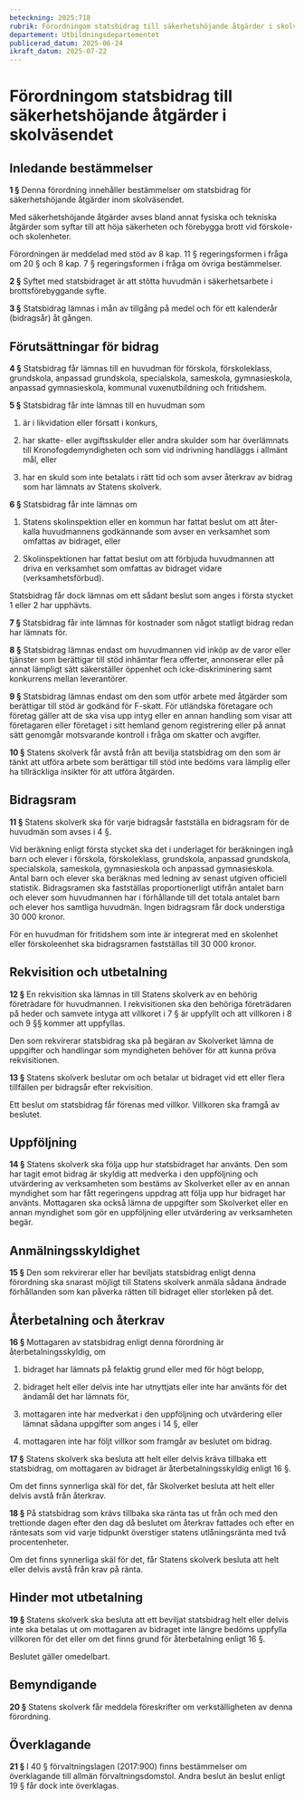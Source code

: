 ```yaml
---
beteckning: 2025:718
rubrik: Förordningom statsbidrag till säkerhetshöjande åtgärder i skolväsendet
departement: Utbildningsdepartementet
publicerad_datum: 2025-06-24
ikraft_datum: 2025-07-22
---
```


# Förordningom statsbidrag till säkerhetshöjande åtgärder i skolväsendet

## Inledande bestämmelser

**1 §** Denna förordning innehåller bestämmelser om statsbidrag för säkerhetshöjande åtgärder inom skolväsendet.

Med säkerhetshöjande åtgärder avses bland annat fysiska och tekniska åtgärder som syftar till att höja säkerheten och förebygga brott vid förskole- och skolenheter.

Förordningen är meddelad med stöd av 8 kap. 11 § regeringsformen i fråga om 20 § och 8 kap. 7 § regeringsformen i fråga om övriga bestämmelser.

**2 §** Syftet med statsbidraget är att stötta huvudmän i säkerhetsarbete i brottsförebyggande syfte.

**3 §** Statsbidrag lämnas i mån av tillgång på medel och för ett kalenderår (bidragsår) åt gången.

## Förutsättningar för bidrag

**4 §** Statsbidrag får lämnas till en huvudman för förskola, förskoleklass, grundskola, anpassad grundskola, specialskola, sameskola, gymnasieskola, anpassad gymnasieskola, kommunal vuxenutbildning och fritidshem.

**5 §** Statsbidrag får inte lämnas till en huvudman som

1. är i likvidation eller försatt i konkurs,

2. har skatte- eller avgiftsskulder eller andra skulder som har överlämnats till Kronofogdemyndigheten och som vid indrivning handläggs i allmänt mål, eller

3. har en skuld som inte betalats i rätt tid och som avser återkrav av bidrag som har lämnats av Statens skolverk.

**6 §** Statsbidrag får inte lämnas om

1. Statens skolinspektion eller en kommun har fattat beslut om att åter-kalla huvudmannens godkännande som avser en verksamhet som omfattas av bidraget, eller

2. Skolinspektionen har fattat beslut om att förbjuda huvudmannen att driva en verksamhet som omfattas av bidraget vidare (verksamhetsförbud).

Statsbidrag får dock lämnas om ett sådant beslut som anges i första stycket 1 eller 2 har upphävts.

**7 §** Statsbidrag får inte lämnas för kostnader som något statligt bidrag redan har lämnats för.

**8 §** Statsbidrag lämnas endast om huvudmannen vid inköp av de varor eller tjänster som berättigar till stöd inhämtar flera offerter, annonserar eller på annat lämpligt sätt säkerställer öppenhet och icke-diskriminering samt konkurrens mellan leverantörer.

**9 §** Statsbidrag lämnas endast om den som utför arbete med åtgärder som berättigar till stöd är godkänd för F-skatt. För utländska företagare och företag gäller att de ska visa upp intyg eller en annan handling som visar att företagaren eller företaget i sitt hemland genom registrering eller på annat sätt genomgår motsvarande kontroll i fråga om skatter och avgifter.

**10 §** Statens skolverk får avstå från att bevilja statsbidrag om den som är tänkt att utföra arbete som berättigar till stöd inte bedöms vara lämplig eller ha tillräckliga insikter för att utföra åtgärden.

## Bidragsram

**11 §** Statens skolverk ska för varje bidragsår fastställa en bidragsram för de huvudmän som avses i 4 §.

Vid beräkning enligt första stycket ska det i underlaget för beräkningen ingå barn och elever i förskola, förskoleklass, grundskola, anpassad grundskola, specialskola, sameskola, gymnasieskola och anpassad gymnasieskola. Antal barn och elever ska beräknas med ledning av senast utgiven officiell statistik. Bidragsramen ska fastställas proportionerligt utifrån antalet barn och elever som huvudmannen har i förhållande till det totala antalet barn och elever hos samtliga huvudmän. Ingen bidragsram får dock understiga 30 000 kronor.

För en huvudman för fritidshem som inte är integrerat med en skolenhet eller förskoleenhet ska bidragsramen fastställas till 30 000 kronor.

## Rekvisition och utbetalning

**12 §** En rekvisition ska lämnas in till Statens skolverk av en behörig företrädare för huvudmannen. I rekvisitionen ska den behöriga företrädaren på heder och samvete intyga att villkoret i 7 § är uppfyllt och att villkoren i 8 och 9 §§ kommer att uppfyllas.

Den som rekvirerar statsbidrag ska på begäran av Skolverket lämna de uppgifter och handlingar som myndigheten behöver för att kunna pröva rekvisitionen.

**13 §** Statens skolverk beslutar om och betalar ut bidraget vid ett eller flera tillfällen per bidragsår efter rekvisition.

Ett beslut om statsbidrag får förenas med villkor. Villkoren ska framgå av beslutet.

## Uppföljning

**14 §** Statens skolverk ska följa upp hur statsbidraget har använts. Den som har tagit emot bidrag är skyldig att medverka i den uppföljning och utvärdering av verksamheten som bestäms av Skolverket eller av en annan myndighet som har fått regeringens uppdrag att följa upp hur bidraget har använts. Mottagaren ska också lämna de uppgifter som Skolverket eller en annan myndighet som gör en uppföljning eller utvärdering av verksamheten begär.

## Anmälningsskyldighet

**15 §** Den som rekvirerar eller har beviljats statsbidrag enligt denna förordning ska snarast möjligt till Statens skolverk anmäla sådana ändrade förhållanden som kan påverka rätten till bidraget eller storleken på det.

## Återbetalning och återkrav

**16 §** Mottagaren av statsbidrag enligt denna förordning är återbetalningsskyldig, om

1. bidraget har lämnats på felaktig grund eller med för högt belopp,

2. bidraget helt eller delvis inte har utnyttjats eller inte har använts för det ändamål det har lämnats för,

3. mottagaren inte har medverkat i den uppföljning och utvärdering eller lämnat sådana uppgifter som anges i 14 §, eller

4. mottagaren inte har följt villkor som framgår av beslutet om bidrag.

**17 §** Statens skolverk ska besluta att helt eller delvis kräva tillbaka ett statsbidrag, om mottagaren av bidraget är återbetalningsskyldig enligt 16 §.

Om det finns synnerliga skäl för det, får Skolverket besluta att helt eller delvis avstå från återkrav.

**18 §** På statsbidrag som krävs tillbaka ska ränta tas ut från och med den trettionde dagen efter den dag då beslutet om återkrav fattades och efter en räntesats som vid varje tidpunkt överstiger statens utlåningsränta med två procentenheter.

Om det finns synnerliga skäl för det, får Statens skolverk besluta att helt eller delvis avstå från krav på ränta.

## Hinder mot utbetalning

**19 §** Statens skolverk ska besluta att ett beviljat statsbidrag helt eller delvis inte ska betalas ut om mottagaren av bidraget inte längre bedöms uppfylla villkoren för det eller om det finns grund för återbetalning enligt 16 §.

Beslutet gäller omedelbart.

## Bemyndigande

**20 §** Statens skolverk får meddela föreskrifter om verkställigheten av denna förordning.

## Överklagande

**21 §** I 40 § förvaltningslagen (2017:900) finns bestämmelser om överklagande till allmän förvaltningsdomstol. Andra beslut än beslut enligt 19 § får dock inte överklagas.